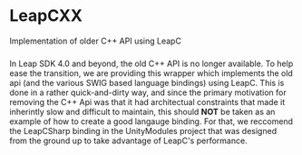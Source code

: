 # LeapCXX
Implementation of older C++ API using LeapC

###
In Leap SDK 4.0 and beyond, the old C++ API is no longer available. To help ease the transition, we are providing this wrapper which implements the old api (and the various SWIG based language bindings) using LeapC. This is done in a rather quick-and-dirty way, and since the primary motivation for removing the C++ Api was that it had architectual constraints that made it inherintly slow and difficult to maintain, this should **NOT** be taken as an example of how to create a good langauge binding. For that, we reccomend the LeapCSharp binding in the UnityModules project that was designed from the ground up to take advantage of LeapC's performance.
